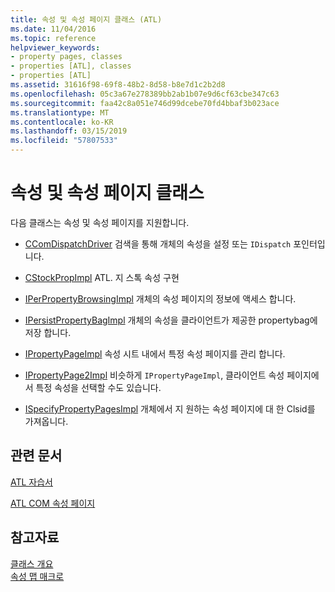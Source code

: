 ```yaml
---
title: 속성 및 속성 페이지 클래스 (ATL)
ms.date: 11/04/2016
ms.topic: reference
helpviewer_keywords:
- property pages, classes
- properties [ATL], classes
- properties [ATL]
ms.assetid: 31616f98-69f8-48b2-8d58-b8e7d1c2b2d8
ms.openlocfilehash: 05c3a67e278389bb2ab1b07e9d6cf63cbe347c63
ms.sourcegitcommit: faa42c8a051e746d99dcebe70fd4bbaf3b023ace
ms.translationtype: MT
ms.contentlocale: ko-KR
ms.lasthandoff: 03/15/2019
ms.locfileid: "57807533"
---
```

# <a name="properties-and-property-pages-classes"></a>속성 및 속성 페이지 클래스

다음 클래스는 속성 및 속성 페이지를 지원합니다.

- [CComDispatchDriver](../atl/reference/atl-typedefs.md#ccomdispatchdriver) 검색을 통해 개체의 속성을 설정 또는 `IDispatch` 포인터입니다.

- [CStockPropImpl](../atl/reference/cstockpropimpl-class.md) ATL. 지 스톡 속성 구현

- [IPerPropertyBrowsingImpl](../atl/reference/iperpropertybrowsingimpl-class.md) 개체의 속성 페이지의 정보에 액세스 합니다.

- [IPersistPropertyBagImpl](../atl/reference/ipersistpropertybagimpl-class.md) 개체의 속성을 클라이언트가 제공한 propertybag에 저장 합니다.

- [IPropertyPageImpl](../atl/reference/ipropertypageimpl-class.md) 속성 시트 내에서 특정 속성 페이지를 관리 합니다.

- [IPropertyPage2Impl](../atl/reference/ipropertypage2impl-class.md) 비슷하게 `IPropertyPageImpl`, 클라이언트 속성 페이지에서 특정 속성을 선택할 수도 있습니다.

- [ISpecifyPropertyPagesImpl](../atl/reference/ispecifypropertypagesimpl-class.md) 개체에서 지 원하는 속성 페이지에 대 한 Clsid를 가져옵니다.

## <a name="related-articles"></a>관련 문서

[ATL 자습서](../atl/active-template-library-atl-tutorial.md)

[ATL COM 속성 페이지](../atl/atl-com-property-pages.md)

## <a name="see-also"></a>참고자료

[클래스 개요](../atl/atl-class-overview.md)<br/>
[속성 맵 매크로](../atl/reference/property-map-macros.md)
